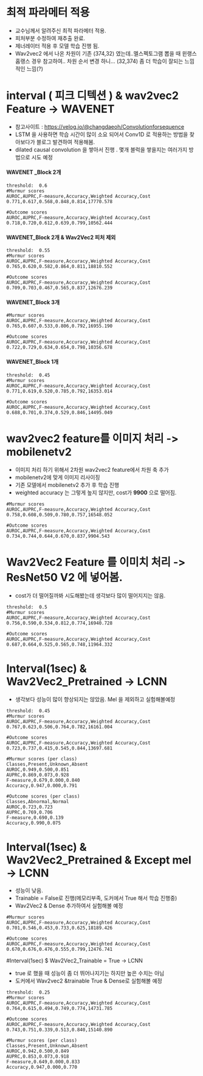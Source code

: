 # 최적 파라메터 적용 
 - 교수님께서 알려주신 최적 파라메터 적용.
 - 피처부분 수정하여 재추출 완료.
 - 제너레이터 적용 후 모델 학습 진행 됨.
 - Wav2vec2 에서 나온 차원이 기존 (374,32) 였는데..멜스펙토그램 뽑을 때 윈랭스 홉랭스 경우 참고하여.. 차원 순서 변경 하니... (32,374) 좀 더 학습이 잘되는 느낌적인 느낌(?)
# interval ( 피크 디텍션 ) & wav2vec2 Feature  ->  WAVENET  
 - 참고사이트 : https://velog.io/@changdaeoh/Convolutionforsequence
 - LSTM 을 사용하면 학습 시간이 많이 소요 되어서 Conv1D 로 적용하는 방법을 찾아보다가 블로그 발견하여 적용해봄.
 - dilated causal convolution 을 쌓아서 진행 . 몇개 블럭을 쌓을지는 여러가지 방법으로 시도 예정


####   WAVENET _Block 2개
```
threshold:  0.6 
#Murmur scores
AUROC,AUPRC,F-measure,Accuracy,Weighted Accuracy,Cost
0.771,0.617,0.568,0.848,0.814,17770.578

#Outcome scores
AUROC,AUPRC,F-measure,Accuracy,Weighted Accuracy,Cost
0.718,0.720,0.612,0.639,0.799,10562.444
```
#### WAVENET_Block 2개 & Wav2Vec2 피처 제외 
```
threshold:  0.55
#Murmur scores
AUROC,AUPRC,F-measure,Accuracy,Weighted Accuracy,Cost
0.765,0.620,0.582,0.864,0.811,18810.552

#Outcome scores
AUROC,AUPRC,F-measure,Accuracy,Weighted Accuracy,Cost
0.709,0.703,0.467,0.565,0.837,12676.239
```

#### WAVENET_Block 3개
```
#Murmur scores
AUROC,AUPRC,F-measure,Accuracy,Weighted Accuracy,Cost
0.765,0.607,0.533,0.806,0.792,16955.190

#Outcome scores
AUROC,AUPRC,F-measure,Accuracy,Weighted Accuracy,Cost
0.722,0.729,0.634,0.654,0.798,10356.678
```

#### WAVENET_Block 1개
```
threshold:  0.45
#Murmur scores
AUROC,AUPRC,F-measure,Accuracy,Weighted Accuracy,Cost
0.771,0.619,0.520,0.785,0.792,16353.014

#Outcome scores
AUROC,AUPRC,F-measure,Accuracy,Weighted Accuracy,Cost
0.688,0.701,0.374,0.529,0.846,14495.049
```

# wav2vec2 feature를 이미지 처리 -> mobilenetv2
 - 이미지 처리 하기 위해서 2차원 wav2vec2 feature에서 차원 축 추가
 - mobilenetv2에 맞게 이미지 리사이징 
 - 기존 모델에서 mobilenetv2 추가 후 학습 진행 
 - weighted accuracy 는 그렇게 높지 않지만, cost가 **9900** 으로 떨어짐. 
```
#Murmur scores
AUROC,AUPRC,F-measure,Accuracy,Weighted Accuracy,Cost
0.758,0.608,0.509,0.780,0.757,16548.052

#Outcome scores
AUROC,AUPRC,F-measure,Accuracy,Weighted Accuracy,Cost
0.734,0.744,0.644,0.670,0.837,9904.543
```

# Wav2Vec2 Feature 를 이미치 처리 -> ResNet50 V2 에 넣어봄.
- cost가 더 떨어질까봐 시도해봤는데 생각보다 많이 떨어지지는 않음.
```
threshold:  0.5
#Murmur scores
AUROC,AUPRC,F-measure,Accuracy,Weighted Accuracy,Cost
0.756,0.590,0.534,0.812,0.774,16940.728

#Outcome scores
AUROC,AUPRC,F-measure,Accuracy,Weighted Accuracy,Cost
0.687,0.664,0.525,0.565,0.748,11964.332
```

# Interval(1sec) & Wav2Vec2_Pretrained ->  LCNN
 - 생각보다 성능이 많이 향상되지는 않았음. Mel 을 제외하고 실험해볼예정

```
threshold:  0.45
#Murmur scores
AUROC,AUPRC,F-measure,Accuracy,Weighted Accuracy,Cost
0.767,0.623,0.506,0.764,0.782,16161.004

#Outcome scores
AUROC,AUPRC,F-measure,Accuracy,Weighted Accuracy,Cost
0.723,0.737,0.415,0.545,0.844,13697.681

#Murmur scores (per class)
Classes,Present,Unknown,Absent
AUROC,0.949,0.500,0.851
AUPRC,0.869,0.073,0.928
F-measure,0.679,0.000,0.840
Accuracy,0.947,0.000,0.791

#Outcome scores (per class)
Classes,Abnormal,Normal
AUROC,0.723,0.723
AUPRC,0.769,0.706
F-measure,0.690,0.139
Accuracy,0.990,0.075
```
# Interval(1sec) & Wav2Vec2_Pretrained & Except mel ->  LCNN
- 성능이 낮음.
- Trainable = False로 진행(메모리부족, 도커에서 True 해서 학습 진행중)
- Wav2Vec2  & Dense 추가하여서 실험해볼 예정
```
#Murmur scores
AUROC,AUPRC,F-measure,Accuracy,Weighted Accuracy,Cost
0.701,0.546,0.453,0.733,0.625,18189.426

#Outcome scores
AUROC,AUPRC,F-measure,Accuracy,Weighted Accuracy,Cost
0.670,0.676,0.476,0.555,0.799,12476.741
```
#Interval(1sec) $ Wav2Vec2_Trainable = True  -> LCNN
- true 로 했을 때 성능이 좀 더 뛰어나지기는 하지만 높은 수치는 아님
- 도커에서 Wav2vec2 &trainable True & Dense로 실험해볼 예정
```
threshold:  0.25
#Murmur scores
AUROC,AUPRC,F-measure,Accuracy,Weighted Accuracy,Cost
0.764,0.615,0.494,0.749,0.774,14731.785

#Outcome scores
AUROC,AUPRC,F-measure,Accuracy,Weighted Accuracy,Cost
0.743,0.751,0.339,0.513,0.840,15140.890

#Murmur scores (per class)
Classes,Present,Unknown,Absent
AUROC,0.942,0.500,0.849
AUPRC,0.853,0.073,0.918
F-measure,0.649,0.000,0.833
Accuracy,0.947,0.000,0.770
```
